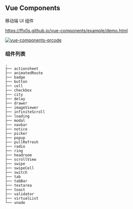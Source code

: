 ## Vue Components  
移动端 UI 组件  
  
<a href="https://ffx0s.github.io/vue-components/example/demo.html" target="_blank">https://ffx0s.github.io/vue-components/example/demo.html</a>  

<a href="https://ffx0s.github.io/vue-components/example/dist/#/" target="_blank">
  <img src="https://static.webfed.cn/o_1dcle8l7rr941kov1s9015ir1let9.png" alt="vue-components-qrcode" />
</a>  

### 组件列表  
```
.
├── actionsheet
├── animatedRoute
├── badge
├── button
├── cell
├── checkbox
├── city
├── delay
├── drawer
├── imageViewer
├── infiniteScroll
├── loading
├── modal
├── navbar
├── notice
├── picker
├── popup
├── pullRefresh
├── radio
├── ring
├── headroom
├── scrollView
├── swipe
├── swipeCell
├── switch
├── tab
├── tabBar
├── textarea
├── toast
├── validator
├── virtualList
└── vnode
```
